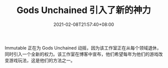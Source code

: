 ﻿---
title: "Gods Unchained 引入了新的神力"
date: 2021-02-08T21:57:40+08:00
lastmod: 2021-02-08T16:45:40+08:00
draft: false
authors: ["Peyton"]
description: "Immutable 正在为 Gods Unchained 动摇，因为该工作室正在从每个领域退休，同时引入一个全新的权力。该工作室在博客中宣布，他们希望每年为他们的游戏改变游戏玩法，这是他们的方法之一。"
featuredImage: "gods-unchained-introduces-new-god-powers.png"
tags: ["Strategy Game","策略游戏","Play to Earn"]
categories: ["news"]
news: ["策略游戏"]
weight: 
lightgallery: true
pinned: false
recommend: false
recommend1: false
---

Immutable 正在为 Gods Unchained 动摇，因为该工作室正在从每个领域退休，同时引入一个全新的权力。该工作室在博客中宣布，他们希望每年为他们的游戏改变游戏玩法，这是他们的方法之一。

<!--more-->

